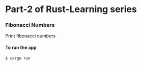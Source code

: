 # Part-2 of Rust-Learning series

### Fibonacci Numbers

Print fibonacci numbers

#### To run the app
```bash
$ cargo run
```

